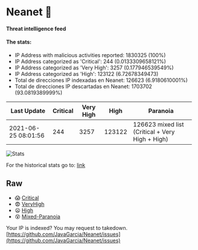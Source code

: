 # Neanet :hocho:
#### Threat intelligence feed
#### The stats:

- IP Address with malicious activities reported: 1830325 (100%)
- IP Address categorized as 'Critical':  244 (0.0133309658121%)
- IP Address categorized as 'Very High':  3257 (0.177946539549%)
- IP Address categorized as 'High':  123122 (6.72678349473)
- Total de direcciones IP indexadas en Neanet:  126623 (6.9180610001%)
- Total de direcciones IP descartadas en Neanet:  1703702 (93.0819389999%)

| Last Update | Critical | Very High | High | Paranoia |
| --- | --- | --- | --- | --- |
| 2021-06-25 08:01:56 | 244 | 3257 | 123122 | 126623 mixed list (Critical + Very High + High)|

![Stats](https://docs.google.com/spreadsheets/d/e/2PACX-1vSnaNMIXVabIpDJjufMlzH7poXnshF3mgd8Is1g9ytUEzVsP5my4Trn8f-xkoLLQ38xpL3HtmUexLo6/pubchart?oid=501124687&format=image)

For the historical stats go to: [link](/stats.csv)
## Raw
- :scream: [Critical](https://raw.githubusercontent.com/JavaGarcia/Neanet/master/blacklists/neanet_critical.txt)
- :fearful: [VeryHigh](https://raw.githubusercontent.com/JavaGarcia/Neanet/master/blacklists/neanet_veryHigh.txtt)
- :frowning: [High](https://raw.githubusercontent.com/JavaGarcia/Neanet/master/blacklists/neanet_high.txt)
- :dizzy_face: [Mixed-Paranoia](https://raw.githubusercontent.com/JavaGarcia/Neanet/master/blacklists/neanet_all.txt)


Your IP is indexed? You may request to takedown. [https://github.com/JavaGarcia/Neanet/issues](https://github.com/JavaGarcia/Neanet/issues)














































































































































































































































































































































































































































































































































































































































































































































































































































































































































































































































































































































































































































































































































































































































































































































































































































































































































































































































































































































































































































































































































































































































































































































































































































































































































































































































































































































































































































































































































































































































































































































































































































































































































































































































































































































































































































































































































































































































































































































































































































































































































































































































































































































































































































































































































































































































































































































































































































































































































































































































































































































































































































































































































































































































































































































































































































































































































































































































































































































































































































































































































































































































































































































































































































































































































































































































































































































































































































































































































































































































































































































































































































































































































































































